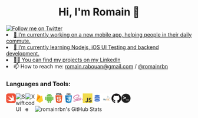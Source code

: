 <h1 align="center">Hi, I'm Romain 👋</h1>

<a href="https://www.twitter.com/">
         <img alt="Follow me on Twitter" src="https://img.shields.io/twitter/follow/romainrbn?color=1DA1F2&label=Join%20me%20on%20Twitter%21&logo=twitter&style=for-the-badge"

- 🔭 I’m currently working on a new mobile app, helping people in their daily commute.
- 🌱 I’m currently learning Nodejs, iOS UI Testing and backend development. 
- 👨‍💻 You can find my projects on my [LinkedIn](linkedin.com/in/romain-rabouan)
- 📫 How to reach me: romain.rabouan@gmail.com / [@romainrbn](https://twitter.com/romainrbn)

### Languages and Tools:

<img align="left" alt="Swift" width="26px" src="https://raw.githubusercontent.com/github/explore/80688e429a7d4ef2fca1e82350fe8e3517d3494d/topics/swift/swift.png"/>
<img align="left" alt="SwiftUI" width="26px" src="https://developer.apple.com/assets/elements/icons/swiftui/swiftui-96x96_2x.png"/>
<img align="left" alt="Xcode" width="26px" src="https://upload.wikimedia.org/wikipedia/commons/thumb/1/1e/Xcode_Icon.png/600px-Xcode_Icon.png"/>
<img align="left" alt="Firebase" width="26px" src="https://raw.githubusercontent.com/github/explore/80688e429a7d4ef2fca1e82350fe8e3517d3494d/topics/firebase/firebase.png"/>
<img align="left" alt="Android" width="26px" src="https://raw.githubusercontent.com/github/explore/80688e429a7d4ef2fca1e82350fe8e3517d3494d/topics/android/android.png"/>
<img align="left" alt="HTML5" width="26px" src="https://raw.githubusercontent.com/github/explore/80688e429a7d4ef2fca1e82350fe8e3517d3494d/topics/html/html.png" />
<img align="left" alt="CSS3" width="26px" src="https://raw.githubusercontent.com/github/explore/80688e429a7d4ef2fca1e82350fe8e3517d3494d/topics/css/css.png"/>
<img align="left" alt="Sass" width="26px" src="https://raw.githubusercontent.com/github/explore/80688e429a7d4ef2fca1e82350fe8e3517d3494d/topics/sass/sass.png"/>
<img align="left" alt="JavaScript" width="26px" src="https://raw.githubusercontent.com/github/explore/80688e429a7d4ef2fca1e82350fe8e3517d3494d/topics/javascript/javascript.png"/>
<img align="left" alt="SQL" width="26px" src="https://raw.githubusercontent.com/github/explore/80688e429a7d4ef2fca1e82350fe8e3517d3494d/topics/sql/sql.png"/>
<img align="left" alt="MySQL" width="26px" src="https://raw.githubusercontent.com/github/explore/80688e429a7d4ef2fca1e82350fe8e3517d3494d/topics/mysql/mysql.png" />
<img align="left" alt="GitHub" width="26px" src="https://raw.githubusercontent.com/github/explore/78df643247d429f6cc873026c0622819ad797942/topics/github/github.png"/>
<img align="left" alt="Terminal" width="26px" src="https://raw.githubusercontent.com/github/explore/80688e429a7d4ef2fca1e82350fe8e3517d3494d/topics/terminal/terminal.png"/>

<!--START_SECTION:activity-->
<!--END_SECTION:activity-->

<br><br>
<img align="left" alt="romainrbn's GitHub Stats" src="https://github-readme-stats-2-rho.vercel.app/api?username=romainrbn&show_icons=true&hide_border=true"/>
  

